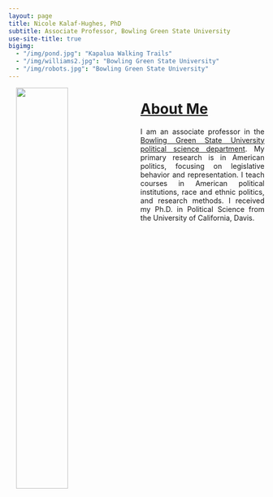 ```yaml
---
layout: page
title: Nicole Kalaf-Hughes, PhD
subtitle: Associate Professor, Bowling Green State University
use-site-title: true
bigimg:
  - "/img/pond.jpg": "Kapalua Walking Trails"
  - "/img/williams2.jpg": "Bowling Green State University"
  - "/img/robots.jpg": "Bowling Green State University"
---
```



<p><img align="left" style="padding: 0 15px; width: 45%; height: 45%" src="img/ducks.jpg"></p>
<p style="margin-top: 20px;"> </p>

# [About Me](https://www.joshuaboston.com/cv/)

<p align="justify">I am an associate professor in the <a href="https://www.bgsu.edu/arts-and-sciences/political-science.html" target="_blank">Bowling Green State University political science department</a>. My primary research is in American politics, focusing on legislative behavior and representation. I teach courses in American political institutions, race and ethnic politics, and research methods. I received my Ph.D. in Political Science from the University of California, Davis.</p>



